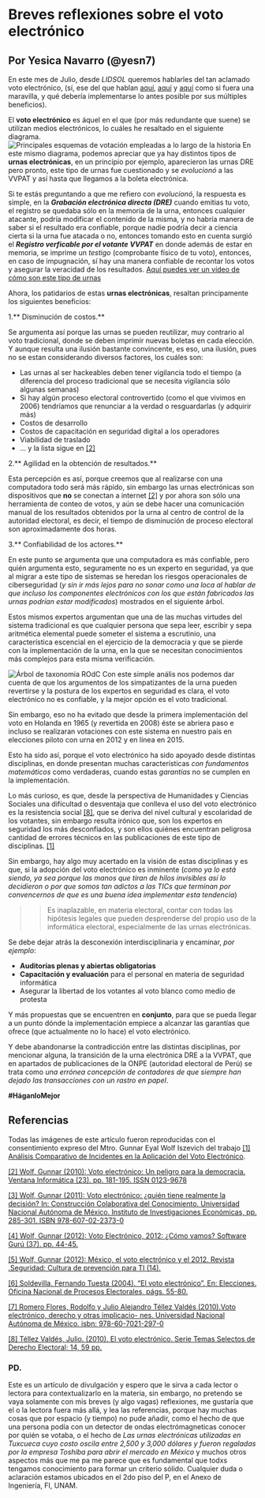 # Breves reflexiones sobre el voto electrónico
## Por Yesica Navarro (@yesn7)
En este mes de Julio, desde *LIDSOL* queremos hablarles del tan aclamado voto electrónico, (sí, ese del que hablan [aquí](http://www.milenio.com/opinion/julian-german-molina-carrillo/sociedad-derechos-humanos/sistema-de-votacion-electronica-o-voto-electronico), [aquí](https://expansion.mx/tecnologia/2018/06/12/voto-electronico-en-mexico-se-puede-aplicar?internal_source=PLAYLIST) y [aquí](http://www.nacion321.com/elecciones/mexico-ya-ha-votado-en-urnas-electronicas-y-aqui-la-prueba) como si fuera una maravilla, y qué debería implementarse lo antes posible por sus múltiples beneficios).

El **voto electrónico** es áquel en el que (por más redundante que suene) se utilizan medios electrónicos, lo cuáles he resaltado en el siguiente diagrama.
![Principales esquemas de votación empleadas a lo largo de la historia](material/esquemas-votacion.png "Principales esquemas de votación empleadas a lo largo de la historia")
 En este mismo diagrama, podemos apreciar que ya hay distintos tipos de **urnas electrónicas**, en un principio por ejemplo, aparecieron las urnas DRE pero pronto, este tipo de urnas fue cuestionado y se *evolucionó* a las VVPAT y así hasta que llegamos a la boleta electrónica.

Si te estás preguntando a que me refiero con *evolucionó*, la respuesta es simple, en la
 ***Grabación electrónica directa (DRE)***
cuando emitias tu voto, el registro se quedaba sólo en la memoria de la urna, entonces cualquier atacante, podría modificar el contenido de la misma, y no habría manera de saber si el resultado era confiable, porque nadie podría decir a ciencia cierta si  la urna fue atacada o no, entonces tomando esto en cuenta surgió el
***Registro verficable por el votante VVPAT*** en donde además de estar en memoria, se imprime un *testigo* (comprobante físico de tu voto), entonces, en caso de impugnación, sí hay una manera confiable de recontar los votos y asegurar la veracidad de los resultados. [Aquí puedes ver un vídeo de cómo son este tipo de urnas](https://www.youtube.com/watch?v=5-6TMqiiB5Q)

Ahora, los patidarios de estas **urnas electrónicas**, resaltan principamente los siguientes beneficios:

1.** Disminución de costos.**

Se argumenta así porque las urnas se pueden reutilizar, muy contrario al voto tradicional, donde se deben imprimir nuevas boletas en cada elección. Y aunque resulta una ilusión bastante convincente, es eso, una ilusión, pues no se estan considerando diversos factores, los cuáles son:
  - Las urnas al ser hackeables deben tener vigilancia todo el tiempo (a diferencia del proceso tradicional que se necesita vigilancia sólo algunas semanas)
  - Si hay algún proceso electoral controvertido (como el que vivimos en 2006) tendríamos que renunciar a la verdad o resguardarlas (y adquirir más)
  - Costos de desarrollo
  - Costos de capacitación en seguridad digital a los operadores
  - Viabilidad de traslado
  - ... y la lista sigue en [[2]](http://ru.iiec.unam.mx/110/)


2.** Agilidad en la obtención de resultados.**

Esta percepción es así, porque creemos que al realizarse con una computadora todo será más rápido, sin embargo las urnas electrónicas son dispositivos que **no** se conectan a internet [[2]](http://ru.iiec.unam.mx/110/) y por ahora son sólo una herramienta de conteo de votos,  y aún se debe hacer una comunicación manual de los resultados obtenidos por la urna al centro de control de la autoridad electoral, es decir, el tiempo de disminución de proceso electoral son aproximadamente dos horas.

3.** Confiabilidad de los actores.**

En este punto se argumenta que una computadora es más confiable, pero quién argumenta esto, seguramente no es un experto en seguridad, ya que al migrar a este tipo de sistemas se heredan los riesgos operacionales de ciberseguridad (*y sin ir más lejos para no sonar como una loca al hablar de que incluso los componentes electrónicos con los que están fabricados las urnas podrían estar modificados*) mostrados en el siguiente árbol.

 Estos mismos expertos argumentan que una de las muchas virtudes del sistema tradicional es que cualquier persona que sepa leer, escribir y sepa aritmética elemental puede someter el sistema a escrutinio, una característica escencial en el ejercicio de la democracia y que se pierde con la implementación de la urna, en la que se necesitan conocimientos más complejos para esta misma verificación.

![Árbol de taxonomia ROdC](material/arbol-taxonomia.png "Árbol de taxonomia ROdC")
Con este simple anális nos podemos dar cuenta de que los argumentos de los simpatizantes de la urna pueden revertirse y la postura de los expertos en seguridad es clara, el voto electrónico no es confiable, y la mejor opción es el voto tradicional.



Sin embargo, eso no ha evitado que desde la primera implementación del voto en Holanda en 1965 (y revertida en 2008) éste se abriera paso e incluso se realizaran votaciones con este sistema en  nuestro país en  elecciones piloto con urna en 2012 y en línea en 2015.

Esto ha sido así, porque el voto electrónico ha sido apoyado desde distintas disciplinas, en donde presentan muchas características *con fundamentos matemáticos* como verdaderas, cuando estas *garantías* no se cumplen en la implementación.

Lo más curioso, es que, desde la perspectiva de Humanidades y Ciencias Sociales una difícultad o desventaja que conlleva el uso del voto electrónico es la resistencia social [[8]](http://www.te.gob.mx/documentacion/publicaciones/Temas_selectos/14_voto.pdf), que se deriva del nivel cultural y escolaridad de los votantes, sin embargo resulta irónico que, son los expertos en seguridad los más desconfiados, y son ellos quiénes encuentran peligrosa cantidad de errores técnicos en las publicaciones de este tipo de disciplinas. [[1]](http://ru.iiec.unam.mx/4097/)

Sin embargo, hay algo muy acertado en la visión de estas disciplinas y es que,  si la adopción del voto electrónico es inminente (*como ya lo está siendo, ya sea porque las manos que tiran de hilos invisibles así lo decidieron o por que somos tan adictos a las TICs que terminan por convencernos de que es una buena idea implementar esta tendencia*)


>>Es inaplazable, en materia electoral, contar con todas las hipótesis legales que pueden desprenderse del propio uso de la informática electoral, especialmente
de las urnas electrónicas.


Se debe dejar atrás la desconexión interdisciplinaria y encaminar, *por ejemplo*:
 - **Auditorías plenas y abiertas obligatorias**
 - **Capacitación y evaluación** para el personal en materia de seguridad informática
 - Asegurar la libertad de los votantes al voto blanco como medio de protesta

Y más propuestas que se encuentren en **conjunto**,  para que se pueda llegar a un punto dónde la implementación empiece a alcanzar las garantías que ofrece (que actualmente no lo hace) el voto electrónico.

Y debe abandonarse la contradicción entre las distintas disciplinas, por mencionar alguna, la transición de la urna electrónica DRE a la VVPAT, que en apartados de publicaciones de la ONPE (autoridad electoral de Perú)  se trata como *una errónea concepción de contadores de que siempre han dejado las transacciones con un rastro en papel*.

**#HáganloMejor**

## Referencias
Todas las imágenes de este artículo fueron reproducidas con el consentimiento expreso del Mtro. Gunnar Eyal Wolf Iszevich del trabajo [[1] Análisis Comparativo de Incidentes en la Aplicación del Voto Electrónico](http://ru.iiec.unam.mx/4097/).

[[2] Wolf, Gunnar (2010): Voto electrónico: Un peligro para la democracia. Ventana Informática (23). pp. 181-195. ISSN 0123-9678 ](http://ru.iiec.unam.mx/110/)

[[3] Wolf, Gunnar (2011): Voto electrónico: ¿quién tiene realmente la decisión? In: Construcción Colaborativa del Conocimiento. Universidad Nacional Autónoma de México. Instituto de Investigaciones Económicas, pp. 285-301. ISBN 978-607-02-2373-0 ](http://ru.iiec.unam.mx/2358/)

[[4] Wolf, Gunnar (2012): Voto Electrónico, 2012: ¿Cómo vamos? Software Gurú (37). pp. 44-45. ](http://ru.iiec.unam.mx/1812/)

[[5] Wolf, Gunnar (2012): México, el voto electrónico y el 2012. Revista .Seguridad: Cultura de prevención para TI (14). ](http://ru.iiec.unam.mx/1813/)

[[6] Soldevilla, Fernando Tuesta (2004). “El voto electrónico”. En: Elecciones. Oficina Nacional de Procesos Electorales, págs. 55-80.](https://www.web.onpe.gob.pe/modEducacion/Publicaciones/L-0026.pdf#page=51)

[[7] Romero Flores, Rodolfo y Julio Alejandro Téllez Valdés (2010).Voto electrónico, derecho y otras implicacio-
nes. Universidad Nacional Autónoma de México. isbn: 978-60-7021-297-0](https://archivos.juridicas.unam.mx/www/bjv/libros/6/2801/2.pdf)

[[8] Téllez Valdés, Julio. (2010). El voto electrónico. Serie Temas Selectos de Derecho Electoral; 14, 59 pp. ](http://www.te.gob.mx/documentacion/publicaciones/Temas_selectos/14_voto.pdf)

### PD.
Este es un artículo de divulgación y espero que le sirva a cada lector o lectora para contextualizarlo en la materia, sin embargo, no pretendo se vaya solamente con mis breves (y algo vagas) reflexiones, me gustaría que el o la lectora fuera más allá, y lea las referencias, porque hay muchas cosas que por espacio (y tiempo) no pude añadir, como el hecho de que una persona podía con un detector de ondas electrómagneticas conocer por quién se votaba, o el hecho de *Las urnas electrónicas utilizadas en Tuxcueca cuyo costo oscila entre 2,500 y
3,000 dólares y fueron regaladas por la empresa Toshiba para abrir
el  mercado  en  México*  y muchos otros aspectos más que me pa me parece que es fundamental que todxs tengamos conocimiento para formar un criterio sólido. Cualquier duda o aclaración estamos ubicados en el 2do piso del P, en el Anexo de Ingeniería, FI, UNAM.
